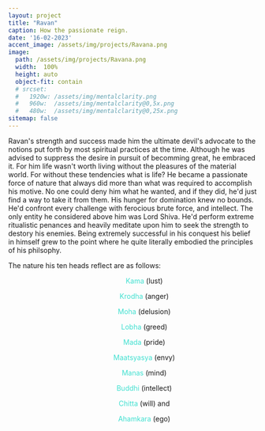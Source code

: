 ```yaml
---
layout: project
title: "Ravan"
caption: How the passionate reign.
date: '16-02-2023'
accent_image: /assets/img/projects/Ravana.png   
image: 
  path: /assets/img/projects/Ravana.png
  width:  100%
  height: auto
  object-fit: contain
  # srcset: 
  #   1920w: /assets/img/mentalclarity.png
  #   960w:  /assets/img/mentalclarity@0,5x.png
  #   480w:  /assets/img/mentalclarity@0,25x.png
sitemap: false
---
```


Ravan's strength and success made him the ultimate devil's advocate to the notions put forth by most spiritual practices at the time. Although he was advised to suppress the desire in pursuit of becomming great, he embraced it. For him life wasn't worth living without the pleasures of the material world. For without these tendencies what is life? He became a passionate force of nature that always did more than what was required to accomplish his motive. No one could deny him what he wanted, and if they did, he'd just find a way to take it from them. 
His hunger for domination knew no bounds. He'd confront every challenge with ferocious brute force, and intellect. The only entity he considered above him was Lord Shiva. He'd perform extreme ritualistic penances and heavily meditate upon him to seek the strength to destory his enemies. Being extremely successful in his conquest his belief in himself grew to the point where he quite literally embodied the principles of his philsophy. 

The nature his ten heads reflect are as follows:
<ul style="text-align:center">
 <ul><span style="color:turquoise"> Kama </span> (lust)</ul>
 <ul><span style="color:turquoise">Krodha</span> (anger)</ul>
 <ul><span style="color:turquoise">Moha</span> (delusion)</ul>
 <ul><span style="color:turquoise">Lobha</span> (greed)</ul>
  <ul><span style="color:turquoise">Mada</span> (pride)</ul>
  <ul><span style="color:turquoise">Maatsyasya</span> (envy)</ul>
  <ul><span style="color:turquoise">Manas</span> (mind)</ul>
  <ul><span style="color:turquoise">Buddhi</span> (intellect)</ul>
  <ul><span style="color:turquoise">Chitta</span> (will) and</ul> 
  <ul><span style="color:turquoise">Ahamkara</span> (ego)</ul>
  </ul>